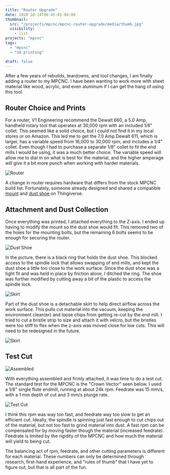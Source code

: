 ```yaml
---
title: "Router Upgrade"
date: 2020-10-14T06:45:01-04:00
thumbnail:
  src: "/projects/mpcnc/mpcnc-router-upgrade/media/thumb.jpg"
  visibility:
    - list
projects: "mpcnc"
tags:
  - "mpcnc"
  - "3d printing"

draft: false
---
```


After a few years of rebuilds, teardowns, and tool changes, I am finally adding a router to my MPCNC. I have been wanting to work more with sheet material like wood, acrylic, and even aluminum if I can get the hang of using this tool.

<!--more-->

## Router Choice and Prints

For a router, V1 Engineering recommend the Dewalt 660, a 5.0 Amp, handheld rotary tool that operates at 30,000 rpm with an included 1/8" collet. This seemed like a solid choice, but I could not find it in my local stores or on Amazon. This led me to get the 7.0 Amp Dewalt 611, which is larger, has a variable speed from 16,000 to 30,000 rpm, and includes a 1/4" collet. Even though I had to purchase a separate 1/8" collet to fit the end mills I would be using, it was a much better choice. The variable speed will allow me to dial in on what is best for the material, and the higher amperage will give it a bit more punch when working with harder materials.

![Router](media/10mr01.jpg)

A change in router requires hardware that differs from the stock MPCNC build list. Fortunately, someone already designed and shared a compatible [mount](https://www.thingiverse.com/thing:2814921) and [dust shoe](https://www.thingiverse.com/thing:3311685) on Thingiverse.

## Attachment and Dust Collection

Once everything was printed, I attached everything to the Z-axis. I ended up having to modify the mount so the dust shoe would fit. This removed two of the holes for the mounting bolts, but the remaining 6 bolts seems to be enough for securing the router.

![Dust Shoe](media/10mr02.jpg)

In the picture, there is a black ring that holds the dust shoe. This blocked access to the spindle lock that allows swapping of end mills, and kept the dust shoe a little too close to the work surface. Since the dust shoe was a tight fit and was held in place by friction alone, I ditched the ring. The shoe was further modified by cutting away a bit of the plastic to access the spindle lock.

![Skirt](media/10mr05.jpg)

Part of the dust shoe is a detachable skirt to help direct airflow across the work surface. This pulls cut material into the vacuum, keeping the environment clean(er) and loose chips from getting re-cut by the end mill. I tried to cut a bristle strip to size and attach it with velcro, but the bristles were too stiff to flex when the z-axis was moved close for low cuts. This will need to be redesigned in the future.

![Skirt](media/10mr06.jpg)

## Test Cut

![Assembled](media/10mr04.jpg)

With everything assembled and firmly attached, it was time to do a test cut. The standard test for the MPCNC is the "Crown Vector" seen below. I used a 1/8" single flute endmill, running at about 24k rpm. Feedrate was 15 mm/s, with a 1 mm depth of cut and 3 mm/s plunge rate.

![Test Cut](media/10mr07.jpg)

I think this rpm was way too fast, and feedrate way too slow to get an efficient cut. Ideally, the spindle is spinning just fast enough to cut chips out of the material, but not too fast to grind material into dust. A fast rpm can be compensated for by moving faster though the material (increased feedrate). Feedrate is limited by the rigidity of the MPCNC and how much the material will yield to being cut.

The balancing act of rpm, feedrate, and other cutting parameters is different for each material. These numbers can only be determined through research, first-hand experience, and "rules of thumb" that I have yet to figure out, but that is all part of the fun. 

